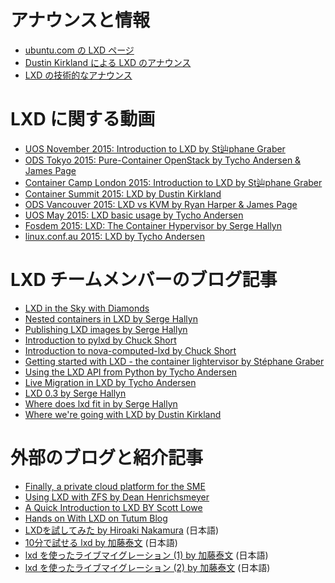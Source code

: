 # アナウンスと情報 <!-- Announcements and communications -->

 * [ubuntu.com の LXD ページ](http://www.ubuntu.com/cloud/tools/lxd)
 * [Dustin Kirkland による LXD のアナウンス](https://insights.ubuntu.com/2014/11/04/lxd-the-linux-container-daemon)
 * [LXD の技術的なアナウンス](https://lists.linuxcontainers.org/pipermail/lxc-devel/2014-November/010817.html)

# LXD に関する動画 <!-- Videos of LXD talks -->
 * [UOS November 2015: Introduction to LXD by St辿phane Graber](https://www.youtube.com/watch?v=B_vRmItDORo)
 * [ODS Tokyo 2015: Pure-Container OpenStack by Tycho Andersen & James Page](https://www.youtube.com/watch?v=AZ0vmsxrT9U)
 * [Container Camp London 2015: Introduction to LXD by St辿phane Graber](https://www.youtube.com/watch?v=yEr_EIZG0ZM)
 * [Container Summit 2015: LXD by Dustin Kirkland](https://player.vimeo.com/video/140220196?api=1&player_id=140220196)
 * [ODS Vancouver 2015: LXD vs KVM by Ryan Harper & James Page](https://www.youtube.com/watch?v=90oxad2r8_E)
 * [UOS May 2015: LXD basic usage by Tycho Andersen](https://www.youtube.com/watch?v=oF-xGkwki6Y)
 * [Fosdem 2015: LXD: The Container Hypervisor by Serge Hallyn](http://video.fosdem.org/2015/devroom-virtualisation/lxd.mp4)
 * [linux.conf.au 2015: LXD by Tycho Andersen](https://www.youtube.com/watch?v=5MNy9OoiJ70)

# LXD チームメンバーのブログ記事 <!-- Blog posts by the LXD team -->
 * [LXD in the Sky with Diamonds](http://blog.dustinkirkland.com/2015/11/lxd-in-sky-with-diamonds.html)
 * [Nested containers in LXD by Serge Hallyn](https://s3hh.wordpress.com/2015/10/30/nested-containers-in-lxd/)
 * [Publishing LXD images by Serge Hallyn](https://s3hh.wordpress.com/2015/06/30/publishing-lxd-images/)
 * [Introduction to pylxd by Chuck Short](https://zulcss.wordpress.com/2015/05/27/introducing-pylxd/)
 * [Introduction to nova-computed-lxd by Chuck Short](https://zulcss.wordpress.com/2015/05/01/introduction-to-nova-compute-lxd/)
 * [Getting started with LXD - the container lightervisor by Stéphane Graber](https://www.stgraber.org/2015/04/21/lxd-getting-started/)
 * [Using the LXD API from Python by Tycho Andersen](http://tycho.ws/blog/2015/05/lxd-python.html)
 * [Live Migration in LXD by Tycho Andersen](http://tycho.ws/blog/2015/04/lxd-live-migration.html)
 * [LXD 0.3 by Serge Hallyn](https://s3hh.wordpress.com/2015/03/12/lxd-0-3/)
 * [Where does lxd fit in by Serge Hallyn](https://s3hh.wordpress.com/2014/12/12/where-does-lxd-fit-in/)
 * [Where we're going with LXD by Dustin Kirkland](http://blog.dustinkirkland.com/2014/11/where-were-going-with-lxd.html)

# 外部のブログと紹介記事 <!-- External blogs and reviews -->
 * [Finally, a private cloud platform for the SME](https://www.linkedin.com/pulse/finally-private-cloud-platform-sme-jamie-brown)
 * [Using LXD with ZFS by Dean Henrichsmeyer](http://blog.beret.net/8kpahtrgn)
 * [A Quick Introduction to LXD BY Scott Lowe](http://blog.scottlowe.org/2015/05/06/quick-intro-lxd/)
 * [Hands on With LXD on Tutum Blog](http://blog.tutum.co/2014/12/09/hands-on-with-lxd)
 * [LXDを試してみた by Hiroaki Nakamura](http://hnakamur.github.io/blog/2014/12/01/lxd-the-linux-container-daemon/) (日本語)
 * [10分で試せる lxd by 加藤泰文](http://d.hatena.ne.jp/defiant/20150311/1426069809) (日本語)
 * [lxd を使ったライブマイグレーション (1) by 加藤泰文](http://d.hatena.ne.jp/defiant/20150415/1429089615) (日本語)
 * [lxd を使ったライブマイグレーション (2) by 加藤泰文](http://d.hatena.ne.jp/defiant/20150415/1429090896) (日本語)

